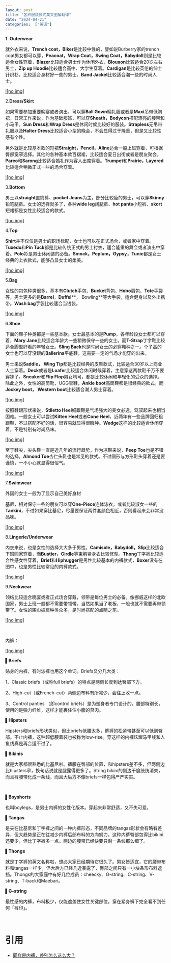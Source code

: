 ```yaml
---
layout: post
title: "各种服装款式英文图解翻译"
date: "2024-04-21"
categories:  ["英语"]
---
```


**1\. Outerwear**

就外衣来说，**Trench coat，Biker**是比较中性的，譬如说Burberry家的trench coat男女都可以穿，**Peacoat，Wrap Coat，Swing Coat，Babydoll**则是比较适合女性穿着，**Blazer**比较适合男士作为休闲外衣，**Blouson**比较适合20岁左右男士，**Zip up Hoodie**比较适合高中、大学生穿着。**Cardigan**是比较英伦的绅士针织衫，比较适合身材好一些的男士。**Band Jacket**比较适合潮一些的时尚人士。

[![no img]](http://127.0.0.1/?attachment_id=5229)

2.**Dress/Skirt**

如果需要参加重要晚宴或者演出，可以穿**Ball Gown**晚礼服或者是**Maxi**吊带低胸裙，日常工作来说，作为基础服饰，可以穿**Sheath，Bodycon**搭配漂亮的腰带和小马甲。**Sun Dress**和**Wrap Dress**是休闲时候比较好的服装。**Strapless**无吊带礼服以及**Halter Dress**比较适合小型的晚会，不会显得过于隆重，但是又比较性感有个性。

另外就是比较基本款的短裙**Straight，Pencil，Aline**适合一般上班穿着，可根据臀部宽窄选择。其他的各种基本款百褶裙，比较适合夏日出街或者是朋友聚会。**Pareo**和**Sarong**比较适合婚礼作为客人出席穿着。**Trumpet**和**Prairie，Layered**比较适合稍微正式一些的场合穿着。

[![no img]](http://127.0.0.1/?attachment_id=5230)

3.**Bottom**

男士以**straight**直筒裤、**pocket Jeans**为主，部分比较瘦的男士，可以穿**Skinny**铅笔腿裤。女士的选择就多了，各种**wide leg**阔腿裤、**hot pants**小短裤、**skort**短裙都是女性比较适合的款式。

[![no img]](http://127.0.0.1/?attachment_id=5231)

4.**Top**

**Shirt**并不仅仅是男士的职场标配，女士也可以在正式场合，或者家中穿着。**Tuxedo**和**Pin Tuck**都是比较传统正式的男士衬衣，适合隆重的舞会或者演出中穿着。**Polo**衫是男士休闲装的必备。**Smock，Peplum，Gypsy，Tunic**都是女士经典的上衣款式，能够凸显女士的柔美。

[![no img]](http://127.0.0.1/?attachment_id=5232)

5.**Bag**

女性的包包种类很多，基本有**Clutch**手包、**Bucket**背包、**Hobo**肩包、**Tote**手袋等，男士更多的是**Barrel**，**Duffel****， Bowling**等大手袋，适合健身以及外出携带。**Wash bag**手袋比较适合当钱袋。

[![no img]](http://127.0.0.1/?attachment_id=5233)

6.**Shoe**

下面的鞋子种类都是一些基本款。女士最基本的是**Pump**，各年龄段女士都可以穿着，**Mary Jane**比较适合年龄大一些稍微保守一些的女士。而**T-Strap**丁字鞋比较适合脚型好看的年轻女士。**Sling Back**也是时尚女士的必穿鞋种之一。个子高的女士也可以穿没跟的**Ballerina**平底鞋，这需要一定的气场才能穿的出来。

男士来说**Saddle， Wing Tip**都是比较经典的皮鞋款式，比较适合30岁以上商业人士穿着。**Deck**或者是**Loafer**比较适合休闲时候穿着，主意穿这两款鞋千万不要穿袜子。**Sneaker**和**Flip Flop**男女均可，都是比较休闲和年轻化的受众的选择。除此之外，女性的高筒靴，UGG雪鞋，**Ankle boot**高筒鞋都是很经典的款式。而**Jockey boot， Western boot**比较适合潮人男士穿着。

[![no img]](http://127.0.0.1/?attachment_id=5234)

按照鞋跟形状来说，**Stiletto Heel**细跟鞋是气场强大的美女必选，驾驭起来也相当困难。一般女士可以尝试**Kitten Heel**或者**Cone Heel**，近两年有一些品牌回归粗跟鞋，不过搭配不好的话，很容易就显得很臃肿。**Wedge**这样的比较适合休闲穿着，不是特别有时尚品味。

[![no img]](http://127.0.0.1/?attachment_id=5235)

至于鞋尖，尖头鞋一直是近几年的流行趋势，作为凉鞋来说，**Peep Toe**也是不错的选择。**Almond Toe**杏仁头鞋也是常见的款式。不过圆形与方形鞋头穿着还是要谨慎，一不小心就显得很俗气。

[![no img]](http://127.0.0.1/?attachment_id=5236)

7.**Swimwear**

外国的女士一般为了显示自己美好身材

基尼，相对保守一些的朋友可以穿**One-Piece**连体泳衣，或者比较淑女一些的**Tankini**，不过如果穿比基尼，尽量要保证两件套颜色相近，否则看起来会非常没品味。

[![no img]](http://127.0.0.1/?attachment_id=5237)

8.**Lingerie/Underwear**

内衣来说，也是女性的选择大大多于男性。**Camisole，Babydoll，Slip**比较适合下班回家穿着，而**Bustier，Girdle**等束胸紧身衣比较修型。**Thong**丁字裤比较适合性感女性穿着，**Brief**和**Hiphugger**是男性比较基本的内裤款式，**Boxer**没有在图中，也是男性比较常见的内裤款式。

[![no img]](http://127.0.0.1/?attachment_id=5238)

9.**Neckwear**

领结比较适合晚宴或者正式场合穿戴，领带是每位男士的必备。像挪威这样的北欧国家，男士上班一般都不需要带领带。当然如果当了老板，一般也就不需要再带领带了。女性的围巾披肩种类众多，是时尚搭配的点睛之笔。

[![no img]](http://127.0.0.1/?attachment_id=5239)

 

内裤：

[![no img]](http://127.0.0.1/?attachment_id=5309)

**▌Briefs**

贴身的内裤，有时泳裤也用这个单词。Briefs又分几大类：

1、Classic briefs（或称full briefs）的特点是两侧长度到达臀部下方。

2、High-cut（或French-cut）两侧边布料有所减少，会往上收一点。

3、Control panties （即control briefs）是为塑身者专门设计的，腰部特别长，使用的是弹力纤维，这样才能裹住住小腹的赘肉。

**▌Hipsters**

Hipsters和briefs形状类似，但比briefs低腰太多，裤裤的松紧带甚至可以低到臀部。不止内裤，这种超低腰着装也被称为low-rise。穿这样的内裤炫耀马甲线和人鱼线真是再合适不过了。

**▌Bikinis**

就是大家都很熟悉的比基尼啦。裤腰在臀部的位置，和hipsters差不多，但两侧边比hipsters窄，换句话说就是腿露得更多了。String bikini的侧边干脆统统消失，而且裤腰带化成一条线，而且大后方不像briefs一样包得严严实实。

 

**▌Boyshorts**

也叫boylegs，是男士内裤的女性化版本。穿起来非常舒适，又不失可爱。

**▌Tangas**

是夹在比基尼和丁字裤之间的一种内裤形态，不同品牌的tangas形状会有略有差异，但大趋势是正在往减少内裤后部布料的方向努力。这种内裤臀部包得比bikini还要少，但比丁字裤多一点。两边的腰带已经快要只剩一条线那么细了。

**▌Thongs**

就是丁字裤的英文名称啦，想必大家已经期待它很久了。男女皆适宜，它的腰带布料和tangas一样少，但大后方已经几近暴露了，臀部之间只有一小块条形布料遮挡。Thongs的大家庭中有好几位成员：cheecky、G-string、C-string、V-string、T-back和Maebari。

**▌G-string**

最性感的内裤，布料极少，仅能遮盖住女性关键部位。穿在紧身裤下完全看不到任何「裤印」。

 

# 引用

- [同样是内裤，差别怎么这么大？](https://www.sohu.com/a/58708084_313701)
